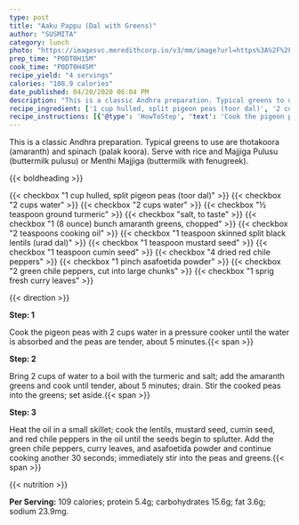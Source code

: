 ```yaml
---
type: post
title: "Aaku Pappu (Dal with Greens)"
author: "SUSMITA"
category: lunch
photo: "https://imagesvc.meredithcorp.io/v3/mm/image?url=https%3A%2F%2Fimages.media-allrecipes.com%2Fuserphotos%2F962755.jpg"
prep_time: "P0DT0H15M"
cook_time: "P0DT0H45M"
recipe_yield: "4 servings"
calories: "108.9 calories"
date_published: 04/20/2020 06:04 PM
description: "This is a classic Andhra preparation. Typical greens to use are thotakoora (amaranth) and spinach (palak koora). Serve with rice and Majjiga Pulusu (buttermilk pulusu) or Menthi Majjiga (buttermilk with fenugreek)."
recipe_ingredient: ['1 cup hulled, split pigeon peas (toor dal)', '2 cups water', '2 cups water', '½ teaspoon ground turmeric', 'salt, to taste', '1 (8 ounce) bunch amaranth greens, chopped', '2 teaspoons cooking oil', '1 teaspoon skinned split black lentils (urad dal)', '1 teaspoon mustard seed', '1 teaspoon cumin seed', '4 dried red chile peppers', '1 pinch asafoetida powder', '2 green chile peppers, cut into large chunks', '1 sprig fresh curry leaves']
recipe_instructions: [{'@type': 'HowToStep', 'text': 'Cook the pigeon peas with 2 cups water in a pressure cooker until the water is absorbed and the peas are tender, about 5 minutes.\n'}, {'@type': 'HowToStep', 'text': 'Bring 2 cups of water to a boil with the turmeric and salt; add the amaranth greens and cook until tender, about 5 minutes; drain. Stir the cooked peas into the greens; set aside.\n'}, {'@type': 'HowToStep', 'text': 'Heat the oil in a small skillet; cook the lentils, mustard seed, cumin seed, and red chile peppers in the oil until the seeds begin to splutter. Add the green chile peppers, curry leaves, and asafoetida powder and continue cooking another 30 seconds; immediately stir into the peas and greens.\n'}]
---
```


This is a classic Andhra preparation. Typical greens to use are thotakoora (amaranth) and spinach (palak koora). Serve with rice and Majjiga Pulusu (buttermilk pulusu) or Menthi Majjiga (buttermilk with fenugreek). 

{{< boldheading >}}

{{< checkbox "1 cup hulled, split pigeon peas (toor dal)" >}}
{{< checkbox "2 cups water" >}}
{{< checkbox "2 cups water" >}}
{{< checkbox "½ teaspoon ground turmeric" >}}
{{< checkbox "salt, to taste" >}}
{{< checkbox "1 (8 ounce) bunch amaranth greens, chopped" >}}
{{< checkbox "2 teaspoons cooking oil" >}}
{{< checkbox "1 teaspoon skinned split black lentils (urad dal)" >}}
{{< checkbox "1 teaspoon mustard seed" >}}
{{< checkbox "1 teaspoon cumin seed" >}}
{{< checkbox "4  dried red chile peppers" >}}
{{< checkbox "1 pinch asafoetida powder" >}}
{{< checkbox "2  green chile peppers, cut into large chunks" >}}
{{< checkbox "1 sprig fresh curry leaves" >}}


{{< direction >}}

**Step: 1**

Cook the pigeon peas with 2 cups water in a pressure cooker until the water is absorbed and the peas are tender, about 5 minutes.{{< span >}}

**Step: 2**

Bring 2 cups of water to a boil with the turmeric and salt; add the amaranth greens and cook until tender, about 5 minutes; drain. Stir the cooked peas into the greens; set aside.{{< span >}}

**Step: 3**

Heat the oil in a small skillet; cook the lentils, mustard seed, cumin seed, and red chile peppers in the oil until the seeds begin to splutter. Add the green chile peppers, curry leaves, and asafoetida powder and continue cooking another 30 seconds; immediately stir into the peas and greens.{{< span >}}

{{< nutrition >}}

**Per Serving:** 109 calories; protein 5.4g; carbohydrates 15.6g; fat 3.6g; sodium 23.9mg.